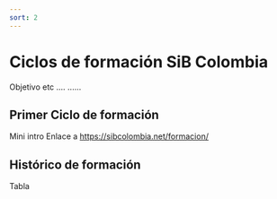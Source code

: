 ```yaml
---
sort: 2
---
```

# Ciclos de formación SiB Colombia

Objetivo etc
....
......

## Primer Ciclo de formación

Mini intro
Enlace a https://sibcolombia.net/formacion/

## Histórico de formación

Tabla

